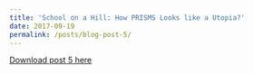 ```yaml
---
title: 'School on a Hill: How PRISMS Looks like a Utopia?'
date: 2017-09-19
permalink: /posts/blog-post-5/
---
```


<a href = "http://chengguo2000.github.io/files/Blog-Posts/5_-_School_on_a_Hill__How_PRISMS_looks_like_a_Utopia.pdf">Download post 5 here</a>